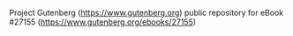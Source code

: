 Project Gutenberg (https://www.gutenberg.org) public repository for eBook #27155 (https://www.gutenberg.org/ebooks/27155)
